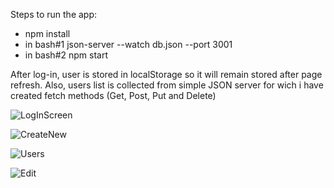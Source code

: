 Steps to run the app:

- npm install
- in bash#1 json-server --watch db.json --port 3001
- in bash#2 npm start

After log-in, user is stored in localStorage so it will remain stored after page refresh.
Also, users list is collected from simple JSON server for wich i have created fetch methods (Get, Post, Put and Delete)

![LogInScreen](https://user-images.githubusercontent.com/66743918/116098856-af8ffe00-a6ab-11eb-992e-c569c0b5b39a.png)

![CreateNew](https://user-images.githubusercontent.com/66743918/116099059-e108c980-a6ab-11eb-9e1e-2f9e5a5accbc.png)

![Users](https://user-images.githubusercontent.com/66743918/116099119-eebe4f00-a6ab-11eb-8ff1-2e6f8f854977.png)

![Edit](https://user-images.githubusercontent.com/66743918/116099140-f4b43000-a6ab-11eb-828b-32dee96ee0f3.png)
